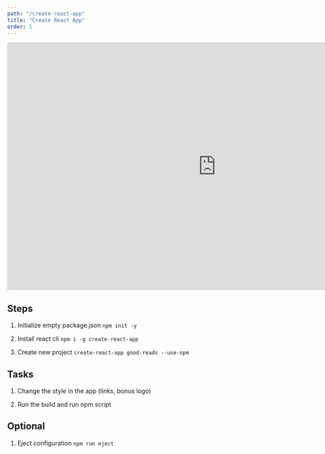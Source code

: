 ```yaml
---
path: "/create-react-app"
title: "Create React App"
order: 1
---
```


<iframe src="https://docs.google.com/presentation/d/e/2PACX-1vR35X7kZ1ERi5zWgwQ131ngwceNJD5mbA7-5y0dX76rAQ7QszO9ifQJXsseNm89Uys9OOydiFGsBCYt/embed?start=false&loop=false&delayms=60000" frameborder="0" width="960" height="569" allowfullscreen="true" mozallowfullscreen="true" webkitallowfullscreen="true"></iframe>

## Steps

1. Initialize empty package.json ```npm init -y```

1. Install react cli ```npm i -g create-react-app```

1. Create new project ```create-react-app good-reads --use-npm```

## Tasks

1. Change the style in the app (links, bonus logo)

1. Run the build and run npm script

## Optional

1. Eject configuration ```npm run eject```